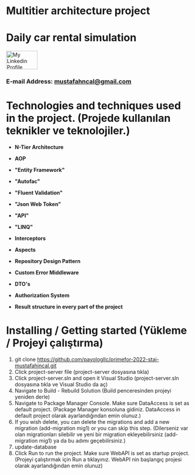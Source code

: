# Multitier architecture project

# Daily car rental simulation

<a href = "https://www.linkedin.com/in/mustafahincal/"><img src = "https://marka-logo.com/wp-content/uploads/2020/04/Linkedin-Logo.png" width = "85" height = "50" alt = "My Linkedin Profile"/></a>

### E-mail Address: mustafahncal@gmail.com

# **Technologies and techniques used in the project. (Projede kullanılan teknikler ve teknolojiler.)**

- **N-Tier Architecture**
- **AOP**

- **"Entity Framework"**
- **"Autofac"**
- **"Fluent Validation"**
- **"Json Web Token"**
- **"API"**
- **"LINQ"**

- **Interceptors**
- **Aspects**
- **Repository Design Pattern**
- **Custom Error Middleware**
- **DTO's**
- **Authorization System**
- **Result structure in every part of the project**
  <br>

# **Installing / Getting started (Yükleme / Projeyi çalıştırma)**

1. git clone https://github.com/payologllc/primefor-2022-staj-mustafahincal.git
2. Click project-server file
   (project-server dosyasına tıkla)
3. Click project-server.sln and open it Visual Studio
   (project-server.sln dosyasına tıkla ve Visual Studio da aç)
4. Navigate to Build - Rebuild Solution
   (Build penceresinden projeyi yeniden derle)
5. Navigate to Package Manager Console. Make sure DataAccess is set as default project.
   (Package Manager konsoluna gidiniz. DataAccess in default project olarak
   ayarlandığından emin olunuz.)
6. If you wish delete, you can delete the migrations and add a new migration (add-migration mig1) or
   you can skip this step.
   (Dilerseniz var olan migrationları silebilir ve yeni bir migration ekleyebilirsiniz (add-migration mig1)
   ya da bu adımı geçebilirsiniz.)
7. update-database
8. Click Run to run the project. Make sure WebAPI is set as startup project.
   (Projeyi çalıştırmak için Run a tıklayınız. WebAPI nin başlangıç projesi olarak
   ayarlandığından emin olunuz)
